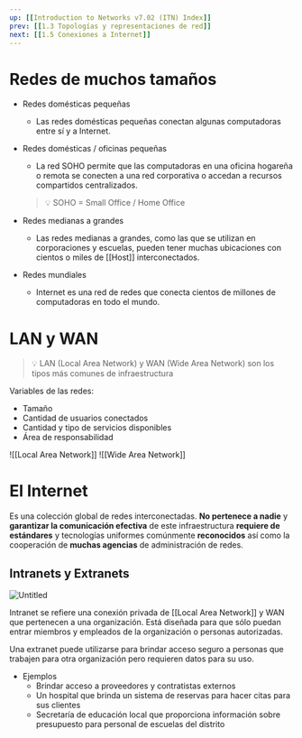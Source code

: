 ```yaml
---
up: [[Introduction to Networks v7.02 (ITN) Index]]
prev: [[1.3 Topologías y representaciones de red]]
next: [[1.5 Conexiones a Internet]]
---
```

# Redes de muchos tamaños

- Redes domésticas pequeñas
    - Las redes domésticas pequeñas conectan algunas computadoras entre sí y a Internet.
- Redes domésticas / oficinas pequeñas
    - La red SOHO permite que las computadoras en una oficina hogareña o remota se conecten a una red corporativa o accedan a recursos compartidos centralizados.
	>💡 SOHO = Small Office / Home Office
        
- Redes medianas a grandes
    - Las redes medianas a grandes, como las que se utilizan en corporaciones y escuelas, pueden tener muchas ubicaciones con cientos o miles de [[Host]] interconectados.
- Redes mundiales
    - Internet es una red de redes que conecta cientos de millones de computadoras en todo el mundo.

# LAN y WAN

>💡 LAN (Local Area Network) y WAN (Wide Area Network) son los tipos más comunes de infraestructura

Variables de las redes:

- Tamaño
- Cantidad de usuarios conectados
- Cantidad y tipo de servicios disponibles
- Área de responsabilidad

![[Local Area Network]]
![[Wide Area Network]]

# El Internet

Es una colección global de redes interconectadas. **No pertenece a nadie** y **garantizar la comunicación efectiva** de este infraestructura **requiere de estándares** y tecnologías uniformes comúnmente **reconocidos** así como la cooperación de **muchas agencias** de administración de redes.

## Intranets y Extranets

![Untitled](Untitled%206.png)

Intranet se refiere una conexión privada de [[Local Area Network]] y WAN que pertenecen a una organización. Está diseñada para que sólo puedan entrar miembros y empleados de la organización o personas autorizadas.

Una extranet puede utilizarse para brindar acceso seguro a personas que trabajen para otra organización pero requieren datos para su uso.

- Ejemplos
    - Brindar acceso a proveedores y contratistas externos
    - Un hospital que brinda un sistema de reservas para hacer citas para sus clientes
    - Secretaría de educación local que proporciona información sobre presupuesto para personal de escuelas del distrito